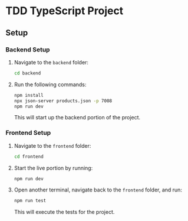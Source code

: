 # TDD TypeScript Project

## Setup

### Backend Setup

1. Navigate to the `backend` folder:
   ```bash
   cd backend
   ```
2. Run the following commands:
   ```bash
   npm install
   npx json-server products.json -p 7008
   npm run dev
   ```
   This will start up the backend portion of the project.

### Frontend Setup

1. Navigate to the `frontend` folder:
   ```bash
   cd frontend
   ```
2. Start the live portion by running:

   ```bash
   npm run dev
   ```

3. Open another terminal, navigate back to the `frontend` folder, and run:
   ```bash
   npm run test
   ```
   This will execute the tests for the project.
